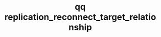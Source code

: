 ---
category: replication
command: replication_reconnect_target_relationship
keywords: qq, qq_cli, replication_reconnect_target_relationship
optional_options:
- alternate: []
  help: Unique identifier of the target replication relationship
  name: --id
  required: true
- alternate: []
  help: Do not prompt
  name: --force
  required: false
permalink: /qq-cli-command-guide/replication/replication_reconnect_target_relationship.html
positional_options: []
sidebar: qq_cli_command_reference_sidebar
summary: This section explains how to use the <code>qq replication_reconnect_target_relationship</code>
  command.
synopsis: Make the target directory read-only and revert any changes made to the target
  directory since the latest recovery point. Then reconnect the specified target replication
  relationship with its source directory. The revert action may take some time to
  complete before replication is resumed.
title: qq replication_reconnect_target_relationship
usage: qq replication_reconnect_target_relationship [-h] --id ID [--force]

---